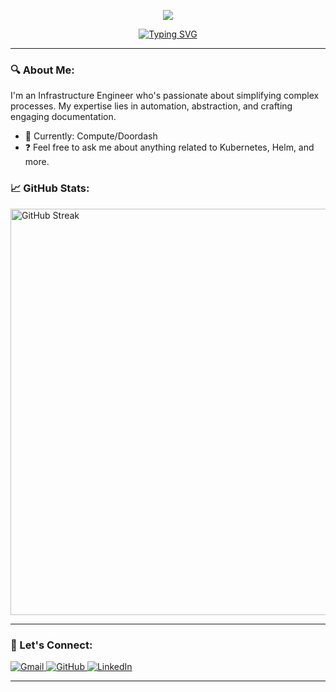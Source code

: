 <p align="center">
  <img src="https://capsule-render.vercel.app/api?text=Stephen%20Joel!🕹&animation=fadeIn&type=waving&color=gradient&height=100"/>
</p>

<p align="center">
  <a href="https://github.com/stephenjoel">
    <img src="https://readme-typing-svg.herokuapp.com?font=Fira+Code&duration=2222&pause=3000&center=true&vCenter=true&random=false&width=435&lines=Building+Infrastructure+at+Doordash!" alt="Typing SVG"/>
  </a>
</p>

---

### 🔍 About Me: 

I'm an Infrastructure Engineer who's passionate about simplifying complex processes. My expertise lies in automation, abstraction, and crafting engaging documentation. 

- 📍 Currently: Compute/Doordash
- ❓ Feel free to ask me about anything related to Kubernetes, Helm, and more.

### 📈 GitHub Stats:

<img width="650px" src="https://github-readme-streak-stats.herokuapp.com?user=stephenjoel&theme=highcontrast&hide_border=true&exclude_days=Sun%2CSat" alt="GitHub Streak"/>

---
### 💬 Let's Connect:

<a href="mailto:stephen.joel@doordash.com">
  <img src="https://img.icons8.com/bubbles/50/000000/gmail.png" title='Gmail' alt="Gmail"/>
</a>
<a href="https://github.com/stephenjoel">
  <img src="https://img.icons8.com/bubbles/50/000000/github.png" title='GitHub' alt="GitHub"/>
</a>
<a href="https://www.linkedin.com/in/stephen-joel/">
  <img src="https://img.icons8.com/bubbles/50/000000/linkedin.png" title='LinkedIn' alt="LinkedIn"/>
</a>

---

